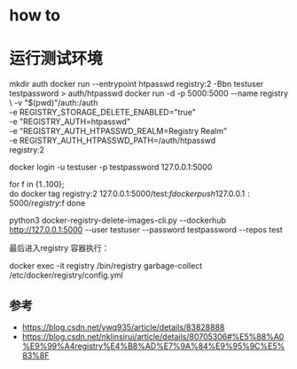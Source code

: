 # how to 

# 运行测试环境

mkdir auth
docker run --entrypoint htpasswd registry:2 -Bbn testuser testpassword > auth/htpasswd
docker run -d -p 5000:5000 --name registry         \ 
  -v "$(pwd)"/auth:/auth                           \
  -e REGISTRY_STORAGE_DELETE_ENABLED="true"        \
  -e "REGISTRY_AUTH=htpasswd"                      \
  -e "REGISTRY_AUTH_HTPASSWD_REALM=Registry Realm" \
  -e REGISTRY_AUTH_HTPASSWD_PATH=/auth/htpasswd    \
  registry:2

docker login -u testuser -p testpassword 127.0.0.1:5000

for f in {1..100};  
do
  docker tag registry:2  127.0.0.1:5000/test:$f
  docker push 127.0.0.1:5000/registry:$f
done

python3 docker-registry-delete-images-cli.py --dockerhub http://127.0.0.1:5000 --user testuser --password testpassword  --repos test

最后进入registry 容器执行：

docker exec -it registry  /bin/registry garbage-collect  /etc/docker/registry/config.yml

## 参考

* https://blog.csdn.net/ywq935/article/details/83828888
* https://blog.csdn.net/nklinsirui/article/details/80705306#%E5%88%A0%E9%99%A4registry%E4%B8%AD%E7%9A%84%E9%95%9C%E5%83%8F
